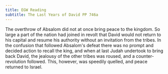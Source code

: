 ```yaml
---
title: EGW Reading
subtitle: The Last Years of David PP 746a
---
```


The overthrow of Absalom did not at once bring peace to the kingdom. So large a part of the nation had joined in revolt that David would not return to his capital and resume his authority without an invitation from the tribes. In the confusion that followed Absalom's defeat there was no prompt and decided action to recall the king, and when at last Judah undertook to bring back David, the jealousy of the other tribes was roused, and a counter-revolution followed. This, however, was speedily quelled, and peace returned to Israel.